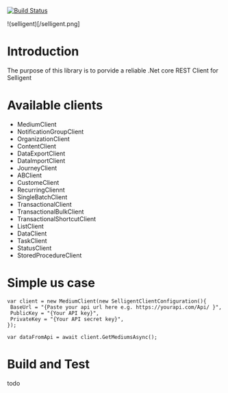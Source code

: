
[![Build Status](https://dev.azure.com/NGPA/NGPA%20Devops/_apis/build/status/Ngpa.Selligent?branchName=master)](https://dev.azure.com/NGPA/NGPA%20Devops/_build/latest?definitionId=23&branchName=master)

!(selligent)[/selligent.png]

# Introduction

The purpose of this library is to porvide a reliable .Net core REST Client for Selligent

# Available clients

- MediumClient
- NotificationGroupClient
- OrganizationClient
- ContentClient
- DataExportClient
- DataImportClient
- JourneyClient
- ABClient
- CustomeClient
- RecurringCliennt
- SingleBatchClient
- TransactionalClient
- TransactionalBulkClient
- TransactionalShortcutClient
- ListClient
- DataClient
- TaskClient
- StatusClient
- StoredProcedureClient

# Simple us case

```CSharp
var client = new MediumClient(new SelligentClientConfiguration(){
 BaseUrl = "{Paste your api url here e.g. https://yourapi.com/Api/ }",
 PublicKey = "{Your API key}",
 PrivateKey = "{Your API secret key}",
});

var dataFromApi = await client.GetMediumsAsync();

```

# Build and Test

todo
